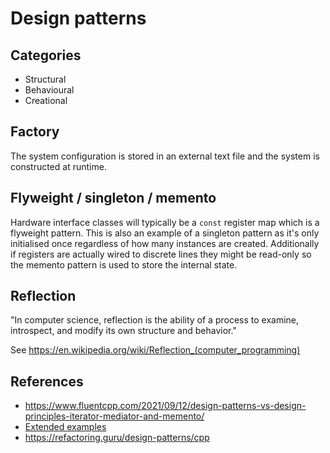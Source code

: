 # Design patterns

## Categories
- Structural
- Behavioural
- Creational

## Factory
The system configuration is stored in an external text file and the system is
constructed at runtime.

## Flyweight / singleton / memento
Hardware interface classes will typically be a `const` register map which is a
flyweight pattern. This is also an example of a singleton pattern as it's only
initialised once regardless of how many instances are created. Additionally if
registers are actually wired to discrete lines they might be read-only so the
memento pattern is used to store the internal state.

## Reflection
"In computer science, reflection is the ability of a process to examine,
introspect, and modify its own structure and behavior."

See https://en.wikipedia.org/wiki/Reflection_(computer_programming)

## References
- https://www.fluentcpp.com/2021/09/12/design-patterns-vs-design-principles-iterator-mediator-and-memento/
- [Extended examples](https://github.com/deanturpin/revision_design_patterns/)
- https://refactoring.guru/design-patterns/cpp

